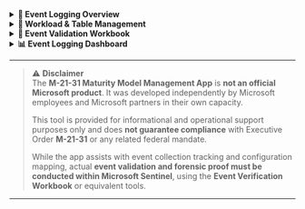 <details>
<summary><strong>📘 Event Logging Overview</strong></summary>
<p>

---

### 🧾 Event Logging Form

The **Event Logging Form** is the primary interface used to define and track logging requirements for specific workloads. This form captures all necessary mapping details aligned with **M-21-31 Executive Order** and helps users ensure that event logs meet the required standards.

| **Field**            | **Description**                                                                                   |
|----------------------|---------------------------------------------------------------------------------------------------|
| **CriticalityID**     | Mapping identifier based on log importance and urgency as defined in the M-21-31 guidelines.      |
| **Function**          | Defines the M-21-31 logging functions as specified in the official guidance.                      |
| **Category**          | Logical grouping of logging requirements for better organization and management.                 |
| **Sub-Category**      | Further refinement of the category to ensure precise mapping.                                     |
| **Required Data**     | Specifies the data required to be collected, aligned with **M-21-31** or **EO 14028**.            |
| **Workload**          | Identifies the Microsoft service or technology responsible for generating the log data.           |
| **Table**             | Denotes the Log Analytics Workspace table where the event data is collected.                     |
| **Schema**            | Describes the expected structure of the data within the specified table.                          |
| **Schema Value**      | The specific schema field that must be validated to confirm event logging.                        |
| **IsCollected**       | Indicates whether the event table is actively being ingested (verified via Table Management form).|
| **Event Validated**   | Confirms event validation, performed via the **Event Queries Tab** and **Microsoft Sentinel Workbook**. |

![Event Logging Form](https://github.com/Cyberlorians/M-21-31/blob/main/Images/m2131powerapp1.png)

---

### 📖 Reference View & Notes

The **Reference View** replicates the data found in the main form and serves as a useful resource for users. It includes:

- **Reference Content**: Clear instructions and contextual metadata for each workload, ensuring easy implementation.
- **History Section**: A place for logging notes, email exchanges, or any other relevant communications.

![Reference View](https://github.com/Cyberlorians/M-21-31/blob/main/Images/m2131powerapp2.png)

---

### 📈 Table Implementation Status

The **Table Implementation Status** provides real-time updates on whether event tables are fully implemented and compliant with retention standards.

| **Field**                | **Description**                                                                                     |
|--------------------------|-----------------------------------------------------------------------------------------------------|
| **Table**                | The name of the table within **Log Analytics Workspace** that logs events.                         |
| **Table Implementation** | Automatically updates based on workload and table selections in the **Workload & Table Management** form. |
| **Implementation Date**  | Date auto-populated once the table is confirmed as implemented.                                      |
| **In Use**               | Indicates whether the table is actively being used to collect events.                              |
| **Connected**            | Reflects the linkage status between the workload and the event table.                              |
| **12 Month Retention**   | Optionally mark if logs should be retained for a 12-month period.                                  |
| **18 Month Retention**   | Optionally mark if logs should be retained for an 18-month period.                                 |

![Table Implementation Status](https://github.com/Cyberlorians/M-21-31/blob/main/Images/m2131powerapp3.png)

---

### 🗄️ Storage Configuration

To manage **storage locations**, simply click on **"+New Storage Location"**. Here you can specify the locations where your logs are being collected, whether in **hot** or **cold storage**, ensuring proper visibility and compliance.

![Add Storage Location](https://github.com/Cyberlorians/M-21-31/blob/main/Images/m2131powerapp4.png)

Once added, both **hot** and **cold** storage locations will be visible in the interface. **Note:** There is a 12-hour update cycle that will automatically refresh if the organization meets either the hot or cold compliance criteria, or if manual updates are permitted to reflect your current compliance status.

![Storage Location View](https://github.com/Cyberlorians/M-21-31/blob/main/Images/m2131powerapp7.png)

---

### 🧪 Event Queries Tab

The **Event Queries Tab** is where you confirm the actual **KQL queries** used for event validation. This tab ensures that the events collected meet M-21-31 standards.

1. **Select** the appropriate **CriticalityID** and **Category**.
2. **Review the KQL** queries and ensure the events are being logged correctly.
3. Once verified through **Microsoft Sentinel**, **toggle** the **Event Validated** status to **"Yes"** to confirm that the events are logged and validated.

![Event Queries](https://github.com/Cyberlorians/M-21-31/blob/main/Images/m2131powerapp6.png)

</p>
</details>

<details>
<summary><strong>📂 Workload & Table Management</strong></summary>
<p>

This interface mirrors how diagnostic logs (e.g., Entra ID) are enabled in **Log Analytics** or **Microsoft Sentinel**.

1. **Select a Workload**: Choose the specific workload that you are tracking (e.g., Entra ID).
2. **Select the Tables**: Choose the tables that will be used for logging events and verify that they are properly ingested.

> ✅ When a table is selected, it will be flagged as **"collected"**—indicating that it's actively receiving data and is ready to be validated for event logging.

![Workload Selection](https://github.com/Cyberlorians/M-21-31/blob/main/Images/TableCollection1.png)

Once a table is marked as **collected**, the **Table Implementation Status** form will **auto-update** to reflect:

- **Implementation status**  
- **Date implemented**  
- **Connection status**  

![Auto Update View](https://github.com/Cyberlorians/M-21-31/blob/main/Images/TableCollection2.png)

</p>
</details>

<details>
<summary><strong>📑 Event Validation Workbook</strong></summary>
<p>

Use the [M-21-31 Event Validation Workbook](https://github.com/Cyberlorians/Workbooks/blob/main/M2131-EL-Validation.json) in your **Log Analytics** or **Microsoft Sentinel** workspace.

1. Import the Workbook into your **Log Analytics** workspace.
2. Choose the appropriate **Category** and **CriticalityID** to verify the events being collected.

> **Note:** As this is a **v1 release in beta**, only the **parameters specified for selection** are available. Other parameters and data will be updated in future releases.

![Workbook Overview](https://github.com/Cyberlorians/M-21-31/blob/main/Images/workbook1.png)

Once selected, the workbook will:

- **Correlate the CriticalityID** with the logs in your system.
- **Display KQL artifacts** used for event validation.
- **Confirm event verification**, indicating whether the expected events are present in your data.

> ⚠️ If no data appears:  
> - **Adjust the KQL** via the **Log Analytics icon** next to "Event Verification."  
> - Ensure that **valid events** are available for validation.

![KQL & Verification](https://github.com/Cyberlorians/M-21-31/blob/main/Images/workbook2.png)

</p>
</details>

<details>
<summary><strong>📊 Event Logging Dashboard</strong></summary>
<p>

### 🧑‍💻 Event Logging Tiers Summary

The Event Logging Dashboard provides a clear visual representation of the different **Event Logging Maturity Levels** (EL0–EL3). It offers agencies an easy way to track their progress across various compliance tiers, helping teams ensure they meet all necessary logging requirements.

![Event Logging Tiers Summary](https://github.com/Cyberlorians/M-21-31/blob/main/Images/m2131db1.png)

---

### 📈 Select Your EL Dashboard View

Choose a maturity level to see the specific logging data, event artifacts, and compliance status in more detail.

> **Note:** As this is a **v1 release in beta**, only **EL1** is currently available. Other **EL levels** are **blank** and will be updated in future releases.

![Select EL Dashboard](https://github.com/Cyberlorians/M-21-31/blob/main/Images/m2131db2.png)

### ✅ Validation Review Dashboard

Track which events have been validated by your organization. This dashboard displays the validation status of logging events as confirmed within the app.

> **Note:** Events appear here once they have been **validated** in the app by your organization. This ensures your compliance status reflects only confirmed and accurate data.

![Validated Review](https://github.com/Cyberlorians/M-21-31/blob/main/Images/m2131db3.png)


</p>
</details>

---

> ⚠️ **Disclaimer**  
> The **M-21-31 Maturity Model Management App** is **not an official Microsoft product**. It was developed independently by Microsoft employees and Microsoft partners in their own capacity.  
>  
> This tool is provided for informational and operational support purposes only and does **not guarantee compliance** with Executive Order **M-21-31** or any related federal mandate.  
>  
> While the app assists with event collection tracking and configuration mapping, actual **event validation and forensic proof must be conducted within Microsoft Sentinel**, using the **Event Verification Workbook** or equivalent tools.

---
